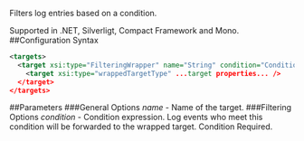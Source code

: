 Filters log entries based on a condition. 

Supported in .NET, Silverligt, Compact Framework and Mono.
##Configuration Syntax
```xml
<targets>
  <target xsi:type="FilteringWrapper" name="String" condition="Condition">
    <target xsi:type="wrappedTargetType" ...target properties... />
  </target>
</targets>
```
##Parameters
###General Options
_name_ - Name of the target.
###Filtering Options
_condition_ - Condition expression. Log events who meet this condition will be forwarded to the wrapped target. Condition Required.